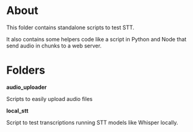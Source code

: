 # About

This folder contains standalone scripts to test STT.

It also contains some helpers code like a script in Python and Node that send audio in chunks to a web server.

# Folders

**audio_uploader**

Scripts to easily upload audio files

**local_stt**

Script to test transcriptions running STT models like Whisper locally. 